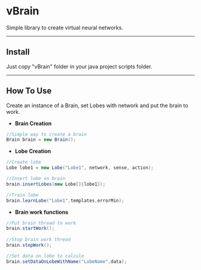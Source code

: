 # vBrain
Simple library to create virtual neural networks.


---------------
## Install

Just copy "vBrain" folder in your java project scripts folder.

---------------
## How To Use

Create an instance of a Brain, set Lobes with network and put the brain to work.

* __Brain Creation__
```java
//Simple way to create a brain
Brain brain = new Brain();
```

* __Lobe Creation__
```java
//Create lobe
Lobe lobe1 = new Lobe("Lobe1", network, sense, action);

//Insert lobe on brain
brain.insertLobes(new Lobe[]{lobe1});

//Train lobe 
brain.learnLobe("Lobe1",templates,errorMin);
```

* __Brain work functions__
```java
//Put brain thread to work
brain.startWork();
		
//Stop brain work thread
brain.stopWork();

//Set data on lobe to calcule
brain.setDataOnLobeWithName("LobeName",data);
```

